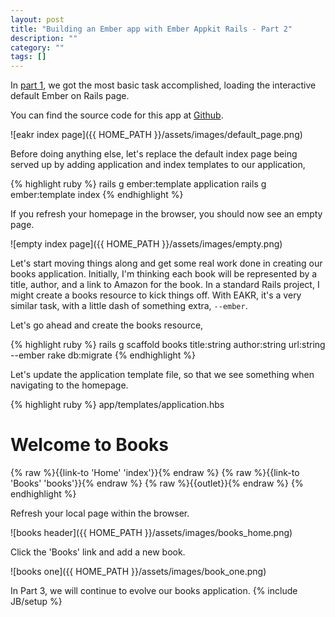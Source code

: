 ```yaml
---
layout: post
title: "Building an Ember app with Ember Appkit Rails - Part 2"
description: ""
category: ""
tags: []
---
```

In [part
1](http://blog.munroegroupsolutions.com/2014/01/18/building-an-ember-app-with-ember-app-kit-rails-part-1/),
we got the most basic task accomplished, loading the interactive default Ember
on Rails page.

You can find the source code for this app at [Github](https://github.com/mikepmunroe/books-EAKR).

![eakr index page]({{ HOME_PATH }}/assets/images/default_page.png)

Before doing anything else, let's replace the default index page being served up by adding application and index templates to our application,

{% highlight ruby %}
  rails g ember:template application
  rails g ember:template index
{% endhighlight %}

If you refresh your homepage in the browser, you should now see an empty page.

![empty index page]({{ HOME_PATH }}/assets/images/empty.png)

Let's start moving things along and get some real work done in creating our
books application. Initially, I'm thinking each book will be represented by a
title, author, and a link to Amazon for the book. In a standard Rails project, I
might create a books resource to kick things off. With EAKR, it's a
very similar task, with a little dash of something extra, ```--ember```.

Let's go ahead and create the books resource,

{% highlight ruby %}
  rails g scaffold books title:string author:string url:string --ember
  rake db:migrate
{% endhighlight %}

Let's update the application template file, so that we see something when
navigating to the homepage.

{% highlight ruby %}
  app/templates/application.hbs

  <h1>Welcome to Books</h1>
  {% raw %}{{link-to 'Home' 'index'}}{% endraw %}
  {% raw %}{{link-to 'Books' 'books'}}{% endraw %}
  {% raw %}{{outlet}}{% endraw %}
{% endhighlight %}

Refresh your local page within the browser.

![books header]({{ HOME_PATH }}/assets/images/books_home.png)

Click the 'Books' link and add a new book.

![books one]({{ HOME_PATH }}/assets/images/book_one.png)

In Part 3, we will continue to evolve our books application.
{% include JB/setup %}
